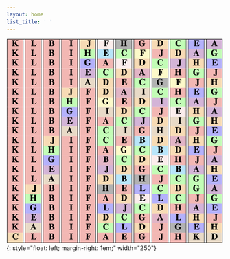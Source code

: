 ```yaml
---
layout: home
list_title: ' '
---
```


![equidistant](equidistant.png){: style="float: left; margin-right: 1em;" width="250"}
